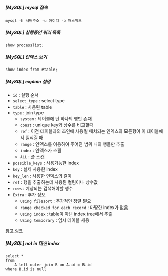 ##### [MySQL] mysql 접속

```shell
mysql -h 서버주소 -u 아이디 -p 패스워드
```

##### [MySQL] 실행중인 쿼리 목록

```mysql
show processlist;
```

##### [MySQL] 인덱스 보기

```mysql
show index from #table;
```

##### [MySQL] explain 설명

- `id` : 실행 순서
- `select_type` : select type
- `table` : 사용된 table
- `type` : join type
  + `system` : 테이블에 단 하나의 행만 존재
  + `const` : unique key와 상수를 비교할때
  + `ref` : 이전 테이블과의 조인에 사용될 매치되는 인덱스의 모든행이 이 테이블에서 읽혀질 때
  + `range` : 인덱스를 이용하여 주어진 범위 내의 행들만 추출
  + `index` : 인덱스가 스캔
  + `ALL` : 풀 스캔
- `possible_keys` : 사용가능한 index
- `key` : 실제 사용한 index
- `key_len` : 사용한 인덱스의 길이
- `ref` : 행을 추출하는데 사용된 컬림이나 상수값
- `rows` : 예상되는 검색해야할 행수
- `Extra` : 추가 정보
  - `Using filesort` : 추가적인 정렬 필요
  - `range checked for each record` : 마땅한 index가 없음
  - `Using index` : table이 아닌 index tree에서 추출
  - `Using temporary` : 임시 테이블 사용

[참고 링크](http://greenhappy.tistory.com/entry/MySQL-Explain%EC%8B%A4%ED%96%89%EA%B3%84%ED%9A%8D)

##### [MySQL] not in 대신 index

```mysql
select *
from
	A left outer join B on A.id = B.id
where B.id is null
```

